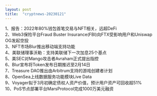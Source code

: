 ```yaml
---
layout: post
title:  "cryptnews-20230121"
---
```

1、报告：2022年80%钱包首笔交易与NFT相关，远超DeFi  
2、Web3保险平台Fraud Buster Insurance(FBI)向FTX受影响用户和Uniswap OG发起空投  
3、NFT市场Blur推出移动端支持功能  
4、美联储理事沃勒：支持美联储下一次加息25个基点  
5、美SEC对Mango攻击者Avraham正式提出指控  
6、Blur宣布将Token发布日期推迟至2月14日  
7、Treasure DAO推出由Arbitrum支持的游戏创建者计划  
8、OpenSea上线数据服务功能模块Live Data  
9、Voyager拟于3月初确定债权人资产价值，预计用户资产可回收超51%  
10、PoS节点部署平台MarsProtocol完成1000万美元融资  
